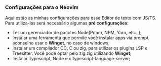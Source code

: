 ### **Configurações para o Neovim**

Aqui estão as minhas configurações para esse Editor de texto com JS/TS. Para utiliza-las será necessário algumas **pré configurações**:

- Ter um gerenciador de pacotes Node(Pnpm, NPM, Yarn, etc...);
- Instalar uma ferramenta que permite você instalar apps via prompt, aconselho usar o **Winget**, no caso de windows;
- Instalar um compilador CC, C ou zig, para utilizar os plugins LSP e Treesitter. Você pode optar pelo zig.zig utilizando **Winget**;
- Instalar Typescript, Node e o typescript-language-server;

